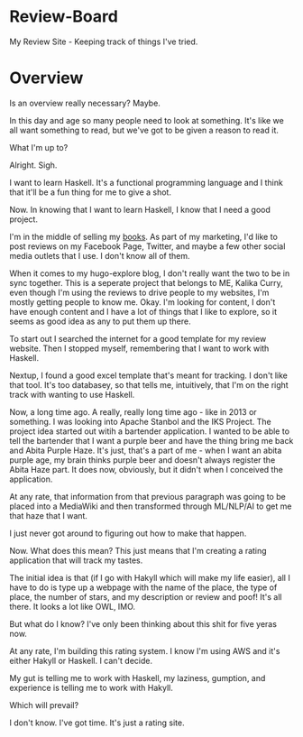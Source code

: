 # Review-Board
My Review Site - Keeping track of things I've tried. 

# Overview

Is an overview really necessary? Maybe. 

In this day and age so many people need to look at something. It's like we all want something to read, but we've got to be given a reason to read it.

What I'm up to?

Alright. Sigh. 

I want to learn Haskell. It's a functional programming language and I think that it'll be a fun thing for me to give a shot.

Now. In knowing that I want to learn Haskell, I know that I need a good project.

I'm in the middle of selling my [books](https://www.amazon.com/s/ref=dp_byline_sr_ebooks_1?ie=UTF8&text=Yolanda++Paptie&search-alias=digital-text&field-author=Yolanda++Paptie&sort=relevancerank). As part of my marketing, I'd like to post reviews on my Facebook Page, Twitter, and maybe a few other social media outlets that I use. I don't know all of them.

When it comes to my hugo-explore blog, I don't really want the two to be in sync together. This is a seperate project that belongs to ME, Kalika Curry, even though I'm using the reviews to drive people to my websites, I'm mostly getting people to know me. Okay. I'm looking for content, I don't have enough content and I have a lot of things that I like to explore, so it seems as good idea as any to put them up there.

To start out I searched the internet for a good template for my review website. Then I stopped myself, remembering that I want to work with Haskell.

Nextup, I found a good excel template that's meant for tracking. I don't like that tool. It's too databasey, so that tells me, intuitively, that I'm on the right track with wanting to use Haskell.

Now, a long time ago. A really, really long time ago - like in 2013 or something. I was looking into Apache Stanbol and the IKS Project. The project idea started out witih a bartender application. I wanted to be able to tell the bartender that I want a purple beer and have the thing bring me back and Abita Purple Haze. It's just, that's a part of me - when I want an abita purple age, my brain thinks purple beer and doesn't always register the Abita Haze part. It does now, obviously, but it didn't when I conceived the application.

At any rate, that information from that previous paragraph was going to be placed into a MediaWiki and then transformed through ML/NLP/AI to get me that haze that I want.

I just never got around to figuring out how to make that happen.

Now. What does this mean? This just means that I'm creating a rating application that will track my tastes. 

The initial idea is that (if I go with Hakyll which will make my life easier), all I have to do is type up a webpage with the name of the place, the type of place, the number of stars, and my description or review and poof! It's all there. It looks a lot like OWL, IMO. 

But what do I know? I've only been thinking about this shit for five yeras now. 

At any rate, I'm building this rating system. I know I'm using AWS and it's either Hakyll or Haskell. I can't decide.

My gut is telling me to work with Haskell, my laziness, gumption, and experience is telling me to work with Hakyll. 

Which will prevail?

I don't know. I've got time. It's just a rating site.
